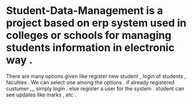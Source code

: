 # Student-Data-Management is a project based on erp system used in colleges  or schools for managing students information in electronic way . 
There are many options given like register new student , login of students , faculties . 
We can select one among the options  . 
if already registered custumer ,,, simply login . 
else register a user for the system . 
student can see updates like marks , etc .

